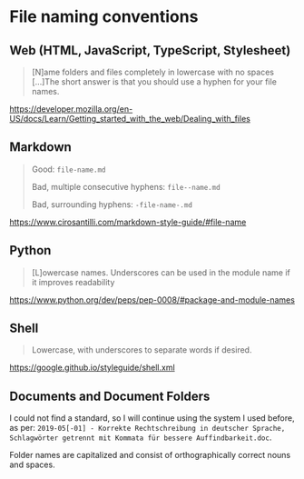 # File naming conventions

## Web (HTML, JavaScript, TypeScript, Stylesheet)

> [N]ame folders and files completely in lowercase with no spaces […]The short answer is that you should use a hyphen for your file names.

https://developer.mozilla.org/en-US/docs/Learn/Getting_started_with_the_web/Dealing_with_files

## Markdown

> Good: `file-name.md`
>
> Bad, multiple consecutive hyphens: `file--name.md`
>
> Bad, surrounding hyphens: `-file-name-.md`

https://www.cirosantilli.com/markdown-style-guide/#file-name

## Python

> [L]owercase names. Underscores can be used in the module name if it improves readability

https://www.python.org/dev/peps/pep-0008/#package-and-module-names

## Shell

> Lowercase, with underscores to separate words if desired.

https://google.github.io/styleguide/shell.xml

## Documents and Document Folders

I could not find a standard, so I will continue using the system I used before, as per: `2019-05[-01] - Korrekte Rechtschreibung in deutscher Sprache, Schlagwörter getrennt mit Kommata für bessere Auffindbarkeit.doc`.

Folder names are capitalized and consist of orthographically correct nouns and spaces.
